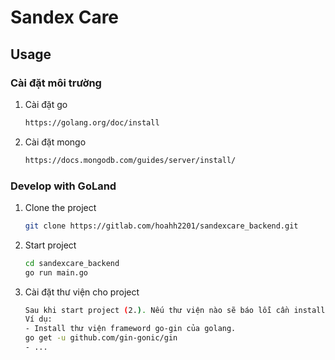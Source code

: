 # Sandex Care

## Usage

### Cài đặt môi trường

1. Cài đặt go
    ```sh
   https://golang.org/doc/install
    ```
1. Cài đặt mongo
   ```sh
   https://docs.mongodb.com/guides/server/install/
   ```

### Develop with GoLand

1. Clone the project
    ```sh
    git clone https://gitlab.com/hoahh2201/sandexcare_backend.git
    ```
1. Start project
    ```sh
   cd sandexcare_backend
    go run main.go
    ```
1. Cài đặt thư viện cho project
    ```sh
   Sau khi start project (2.). Nếu thư viện nào sẽ báo lỗi cần install nhưng thư viện đó bằng cách:
   Ví dụ:
   - Install thư viện frameword go-gin của golang.
   go get -u github.com/gin-gonic/gin
    - ...
    ```
